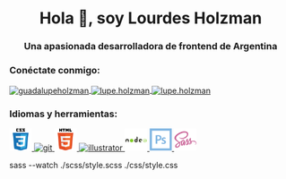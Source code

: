 <h1 align = "center"> Hola 👋, soy Lourdes Holzman </h1>
<h3 align = "center"> Una apasionada desarrolladora de frontend de Argentina </h3>

<h3 align = "left"> Conéctate conmigo: </h3>
<p align = "left">
<a href="https://linkedin.com/in/guadalupeholzman" target="blank"> <img align = "center" src = "https://raw.githubusercontent.com/rahuldkjain/github-profile-readme-generator/master/src/images/icons/Social/linked-in-alt.svg "alt =" guadalupeholzman "height =" 30 "width =" 40 "/> </a>
<a href="https://fb.com/lupe.holzman" target="blank"> <img align = "center" src = "https://raw.githubusercontent.com/rahuldkjain/github-profile-readme-generator/master/src/images/icons/Social/facebook.svg "alt =" lupe.holzman "height =" 30 "width =" 40 "/> </a>
<a href="https://instagram.com/lupe.holzman" target="blank"> <img align = "center" src = "https://raw.githubusercontent.com/rahuldkjain/github-profile-readme-generator/master/src/images/icons/Social/instagram.svg "alt =" lupe.holzman "height =" 30 "width =" 40 "/> </a>
</p>

<h3 align ="left"> Idiomas y herramientas: </h3>
<p align = "left"> <a href="https://www.w3schools.com/css/" target="_blank"> <img src = "https://raw.githubusercontent.com/devicons/devicon/master/icons/css3/css3-original-wordmark.svg "alt ="css3"width ="40"height ="40"/> </a> <a href =" https://git-scm.com / "target ="_ blank"> <img src ="https://www.vectorlogo.zone/logos/git-scm/git-scm-icon.svg"alt ="git"width ="40"height ="40"/> </a> <a href="https://www.w3.org/html/" target="_blank"> <img src ="https://raw.githubusercontent.com/devicons/devicon/master/icons/html5/html5-original-wordmark.svg "alt ="html5"width ="40"height ="40"/> </a> <a href="https://www.adobe.com/in/products/illustrator.html" target="_blank"> <img src = "https://www.vectorlogo.zone/logos/adobe_illustrator/adobe_illustrator-icon.svg" alt = "illustrator" width = "40" height = "40" /> </a> <a href = "https://nodejs.org"target =" _ blank "> <img src ="https://raw.githubusercontent.com/devicons/devicon/master/icons/nodejs/nodejs-original-wordmark.svg" alt ="nodejs" width = "40" height = "40" /> </a> <a href="https://www.photoshop.com/en" target="_blank"> <img src ="https://raw.githubusercontent.com/devicons/devicon/master/icons/photoshop/photoshop-line.svg" alt ="photoshop" width ="40" height ="40"/> </a> <a href ="https://sass-lang.com" target ="_ blank"> <img src ="https://raw.githubusercontent.com/devicons/devicon/master/icons/sass/sass-original.svg" alt =" sass" width ="40" height ="40"/> </a>

 sass --watch ./scss/style.scss  ./css/style.css 